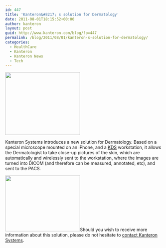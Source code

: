 ```yaml
---
id: 447
title: 'Kanteron&#8217; s solution for Dermatology'
date: 2011-08-01T18:15:52+00:00
author: kanteron
layout: post
guid: http://www.kanteron.com/blog/?p=447
permalink: /blog/2011/08/01/kanteron-s-solution-for-dermatology/
categories:
  - HealthCare
  - Kanteron
  - Kanteron News
  - Tech
---
```

<img class="aligncenter" title="iPhone microscopy" src="http://farm7.static.flickr.com/6005/5990906417_69ee6e113b_m.jpg" alt="" width="240" height="201" />

Kanteron Systems introduces a new solution for Dermatology. Based on a special microscope mounted on an iPhone, and a <a title="KDS" href="http://www.kanteron.com/blog/products/kds/" target="_blank">KDS</a> workstation, it allows the Dermatologist to take close-up pictures of the skin, which are automatically and wirelessly sent to the workstation, where the images are turned into DICOM (and therefore can be measured, annotated, etc), and sent to the PACS.

<img class="aligncenter" title="skin pic" src="http://farm7.static.flickr.com/6007/5991461550_db3979b500_m.jpg" alt="" width="240" height="179" />Should you wish to receive more information about this solution, please do not hesitate to <a title="Contact" href="http://www.kanteron.com/blog/contact/" target="_blank">contact Kanteron Systems</a>.